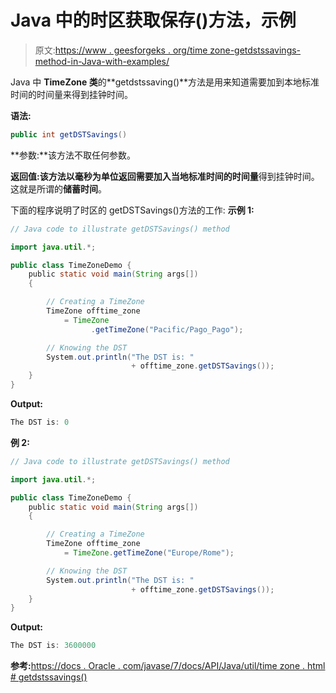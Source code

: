 # Java 中的时区获取保存()方法，示例

> 原文:[https://www . geesforgeks . org/time zone-getdstssavings-method-in-Java-with-examples/](https://www.geeksforgeeks.org/timezone-getdstsavings-method-in-java-with-examples/)

Java 中 **TimeZone 类**的**getdstssaving()**方法是用来知道需要加到本地标准时间的时间量来得到挂钟时间。

**语法:**

```java
public int getDSTSavings()
```

**参数:**该方法不取任何参数。

**返回值:**该方法以毫秒为单位返回**需要加入当地标准时间的时间量**得到挂钟时间。这就是所谓的**储蓄时间**。

下面的程序说明了时区的 getDSTSavings()方法的工作:
**示例 1:**

```java
// Java code to illustrate getDSTSavings() method

import java.util.*;

public class TimeZoneDemo {
    public static void main(String args[])
    {

        // Creating a TimeZone
        TimeZone offtime_zone
            = TimeZone
                  .getTimeZone("Pacific/Pago_Pago");

        // Knowing the DST
        System.out.println("The DST is: "
                           + offtime_zone.getDSTSavings());
    }
}
```

**Output:**

```java
The DST is: 0

```

**例 2:**

```java
// Java code to illustrate getDSTSavings() method

import java.util.*;

public class TimeZoneDemo {
    public static void main(String args[])
    {

        // Creating a TimeZone
        TimeZone offtime_zone
            = TimeZone.getTimeZone("Europe/Rome");

        // Knowing the DST
        System.out.println("The DST is: "
                           + offtime_zone.getDSTSavings());
    }
}
```

**Output:**

```java
The DST is: 3600000

```

**参考:**[https://docs . Oracle . com/javase/7/docs/API/Java/util/time zone . html # getdstssavings()](https://docs.oracle.com/javase/7/docs/api/java/util/TimeZone.html#getDSTSavings())